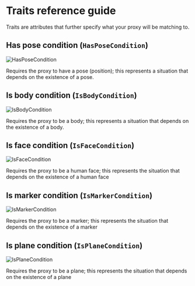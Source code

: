 # Traits reference guide
Traits are attributes that further specify what your proxy will be matching to.

## Has pose condition (`HasPoseCondition`)
![HasPoseCondition](images/ReferenceGuide/Traits/has-pose-condition.png)

Requires the proxy to have a pose (position); this represents a situation that depends on the existence of a pose.

## Is body condition (`IsBodyCondition`)
![IsBodyCondition](images/ReferenceGuide/Traits/is-body-condition.png)

Requires the proxy to be a body; this represents a situation that depends on the existence of a body.

## Is face condition (`IsFaceCondition`)
![IsFaceCondition](images/ReferenceGuide/Traits/is-face-condition.png)

Requires the proxy to be a human face; this represents the situation that depends on the existence of a human face

## Is marker condition (`IsMarkerCondition`)
![IsMarkerCondition](images/ReferenceGuide/Traits/is-marker-condition.png)

Requires the proxy to be a marker; this represents the situation that depends on the existence of a marker

## Is plane condition (`IsPlaneCondition`)
![IsPlaneCondition](images/ReferenceGuide/Traits/is-plane-condition.png)

Requires the proxy to be a plane; this represents the situation that depends on the existence of a plane